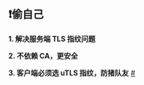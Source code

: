## :exclamation:偷自己

**1. 解决服务端 TLS 指纹问题**

**2. 不依赖 CA，更安全**

**3. 客户端必须选 uTLS 指纹，防猪队友** [#](https://github.com/XTLS/Xray-core/issues/2164#issuecomment-1571510589)
